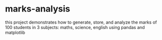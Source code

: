 # marks-analysis
this project demonstrates how to generate, store, and analyze the marks of 100 students in 3 subjects: maths, science, english using pandas and matplotlib
